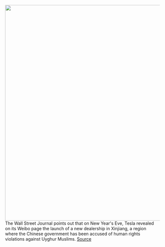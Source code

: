 <img src='https://cdn.vox-cdn.com/thumbor/ap4FKN_UsCBhd7LtYgyvGuYv4mU=/0x0:3632x2678/1200x800/filters:focal(1526x1049:2106x1629)/cdn.vox-cdn.com/uploads/chorus_image/image/70342717/1328265762.0.jpg' width='700px' /><br/>
The Wall Street Journal points out that on New Year's Eve, Tesla revealed on its Weibo page the launch of a new dealership in Xinjiang, a region where the Chinese government has been accused of human rights violations against Uyghur Muslims.
<a href='https://www.theverge.com/2022/1/3/22864951/tesla-china-xinjiang-uyghur-ev-showroom'> Source <a/>